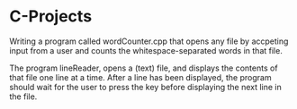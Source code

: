 # C-Projects

Writing a program called wordCounter.cpp that opens any file by accpeting input from a user and counts the whitespace-separated words in that file.

The program lineReader, opens a (text) file, and displays the contents of that file one line at a time. After a line has been displayed, the program should wait for the user to press the <enter> key before displaying the next line in the file.
